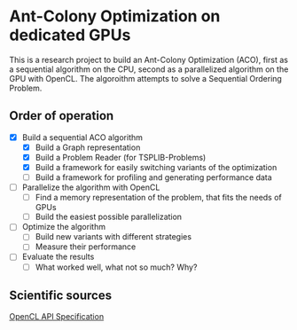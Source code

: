 # Ant-Colony Optimization on dedicated GPUs

This is a research project to build an Ant-Colony Optimization (ACO),
first as a sequential algorithm on the CPU,
second as a parallelized algorithm on the GPU with OpenCL.
The algoroithm attempts to solve a Sequential Ordering Problem.

## Order of operation

- [x] Build a sequential ACO algorithm
   - [x] Build a Graph representation
   - [x] Build a Problem Reader (for TSPLIB-Problems)
   - [x] Build a framework for easily switching variants of the optimization
   - [ ] Build a framework for profiling and generating performance data
- [ ] Parallelize the algorithm with OpenCL
   - [ ] Find a memory representation of the problem, that fits the needs of GPUs
   - [ ] Build the easiest possible parallelization
- [ ] Optimize the algorithm
   - [ ] Build new variants with different strategies
   - [ ] Measure their performance
- [ ] Evaluate the results
   - [ ] What worked well, what not so much? Why?

## Scientific sources

[OpenCL API Specification](https://registry.khronos.org/OpenCL/specs/3.0-unified/html/OpenCL_API.html)
